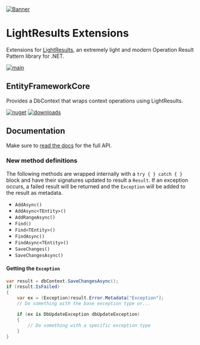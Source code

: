 [![Banner](https://raw.githubusercontent.com/jscarle/LightResults/main/Banner.png)](https://github.com/jscarle/LightResults)

# LightResults Extensions

Extensions for [LightResults](https://github.com/jscarle/LightResults), an extremely light and modern Operation Result Pattern library for .NET.

[![main](https://img.shields.io/github/actions/workflow/status/jscarle/LightResults.Extensions/main.yml?logo=github)](https://github.com/jscarle/LightResults.Extensions)

## EntityFrameworkCore

Provides a DbContext that wraps context operations using LightResults.

[![nuget](https://img.shields.io/nuget/v/LightResults.Extensions.EntityFrameworkCore)](https://www.nuget.org/packages/LightResults.Extensions.EntityFrameworkCore)
[![downloads](https://img.shields.io/nuget/dt/LightResults.Extensions.EntityFrameworkCore)](https://www.nuget.org/packages/LightResults.Extensions.EntityFrameworkCore)

## Documentation

Make sure to [read the docs](https://jscarle.github.io/LightResults.Extensions/) for the full API.

### New method definitions

The following methods are wrapped internally with a `try { } catch { }` block and have their signatures
updated to result a `Result`. If an exception occurs, a failed result will be returned and the `Exception`
will be added to the result as metadata.

- `AddAsync()`
- `AddAsync<TEntity>()`
- `AddRangeAsync()`
- `Find()`
- `Find<TEntity>()`
- `FindAsync()`
- `FindAsync<TEntity>()`
- `SaveChanges()`
- `SaveChangesAsync()`

#### Getting the `Exception`

```csharp
var result = dbContext.SaveChangesAsync();
if (result.IsFailed)
{
    var ex = (Exception)result.Error.Metadata["Exception"];
    // Do something with the base exception type or...
    
    if (ex is DbUpdateException dbUpdateException)
    {
        // Do something with a specific exception type
    }
}
```
